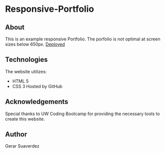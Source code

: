 # Responsive-Portfolio

## About
This is an example responsive Portfolio. The porfolio is not optimal at screen sizes below 650px.
[Deployed](https://gerarjon.github.io/Responsive-Portfolio/)

## Technologies 
The website utilizes:
* HTML 5
* CSS 3
Hosted by GitHub

## Acknowledgements
Special thanks to UW Coding Bootcamp for providing the necessary tools to create this website. 

## Author 
Gerar Suaverdez
